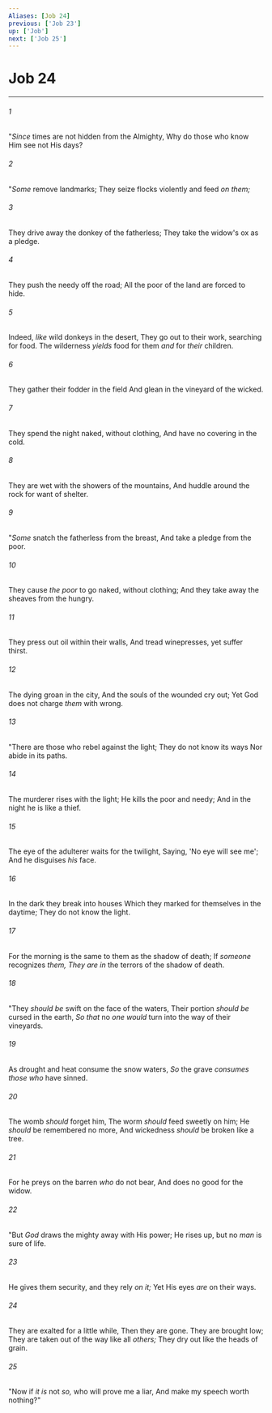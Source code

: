 ```yaml
---
Aliases: [Job 24]
previous: ['Job 23']
up: ['Job']
next: ['Job 25']
---
```

# Job 24

***


###### 1 
"_Since_ times are not hidden from the Almighty, Why do those who know Him see not His days? 

###### 2 
"_Some_ remove landmarks; They seize flocks violently and feed _on them;_ 

###### 3 
They drive away the donkey of the fatherless; They take the widow's ox as a pledge. 

###### 4 
They push the needy off the road; All the poor of the land are forced to hide. 

###### 5 
Indeed, _like_ wild donkeys in the desert, They go out to their work, searching for food. The wilderness _yields_ food for them _and_ for _their_ children. 

###### 6 
They gather their fodder in the field And glean in the vineyard of the wicked. 

###### 7 
They spend the night naked, without clothing, And have no covering in the cold. 

###### 8 
They are wet with the showers of the mountains, And huddle around the rock for want of shelter. 

###### 9 
"_Some_ snatch the fatherless from the breast, And take a pledge from the poor. 

###### 10 
They cause _the poor_ to go naked, without clothing; And they take away the sheaves from the hungry. 

###### 11 
They press out oil within their walls, And tread winepresses, yet suffer thirst. 

###### 12 
The dying groan in the city, And the souls of the wounded cry out; Yet God does not charge _them_ with wrong. 

###### 13 
"There are those who rebel against the light; They do not know its ways Nor abide in its paths. 

###### 14 
The murderer rises with the light; He kills the poor and needy; And in the night he is like a thief. 

###### 15 
The eye of the adulterer waits for the twilight, Saying, 'No eye will see me'; And he disguises _his_ face. 

###### 16 
In the dark they break into houses Which they marked for themselves in the daytime; They do not know the light. 

###### 17 
For the morning is the same to them as the shadow of death; If _someone_ recognizes _them,_ _They are in_ the terrors of the shadow of death. 

###### 18 
"They _should be_ swift on the face of the waters, Their portion _should be_ cursed in the earth, _So that_ no _one would_ turn into the way of their vineyards. 

###### 19 
As drought and heat consume the snow waters, _So_ the grave _consumes those who_ have sinned. 

###### 20 
The womb _should_ forget him, The worm _should_ feed sweetly on him; He _should_ be remembered no more, And wickedness _should_ be broken like a tree. 

###### 21 
For he preys on the barren _who_ do not bear, And does no good for the widow. 

###### 22 
"But _God_ draws the mighty away with His power; He rises up, but no _man_ is sure of life. 

###### 23 
He gives them security, and they rely _on it;_ Yet His eyes _are_ on their ways. 

###### 24 
They are exalted for a little while, Then they are gone. They are brought low; They are taken out of the way like all _others;_ They dry out like the heads of grain. 

###### 25 
"Now if _it is_ not _so,_ who will prove me a liar, And make my speech worth nothing?"
